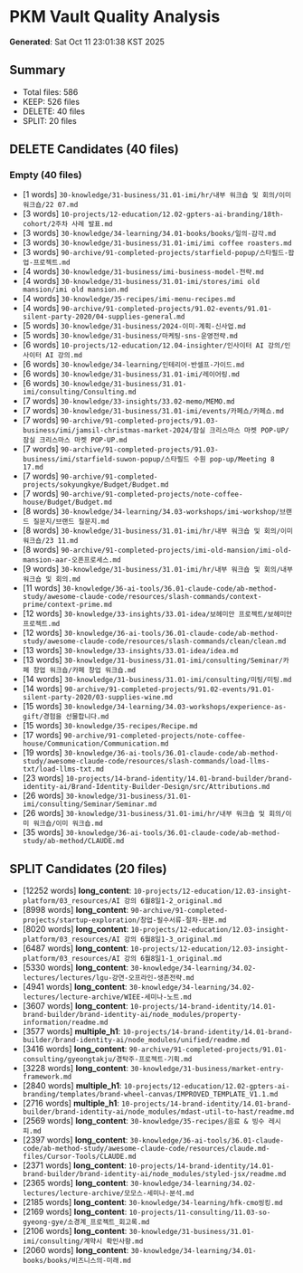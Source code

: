 # PKM Vault Quality Analysis

**Generated**: Sat Oct 11 23:01:38 KST 2025

## Summary

- Total files: 586
- KEEP: 526 files
- DELETE: 40 files
- SPLIT: 20 files

## DELETE Candidates (40 files)

### Empty (40 files)

- [1 words] `30-knowledge/31-business/31.01-imi/hr/내부 워크숍 및 회의/이미 워크숍/22 07.md`
- [3 words] `10-projects/12-education/12.02-gpters-ai-branding/18th-cohort/2주차 사례 발표.md`
- [3 words] `30-knowledge/34-learning/34.01-books/books/일의-감각.md`
- [3 words] `30-knowledge/31-business/31.01-imi/imi coffee roasters.md`
- [3 words] `90-archive/91-completed-projects/starfield-popup/스타필드-팝업-프로젝트.md`
- [4 words] `30-knowledge/31-business/imi-business-model-전략.md`
- [4 words] `30-knowledge/31-business/31.01-imi/stores/imi old mansion/imi old mansion.md`
- [4 words] `30-knowledge/35-recipes/imi-menu-recipes.md`
- [4 words] `90-archive/91-completed-projects/91.02-events/91.01-silent-party-2020/04-supplies-general.md`
- [5 words] `30-knowledge/31-business/2024-이미-계획-신사업.md`
- [5 words] `30-knowledge/31-business/마케팅-sns-운영전략.md`
- [6 words] `10-projects/12-education/12.04-insighter/인사이터 AI 강의/인사이터 AI 강의.md`
- [6 words] `30-knowledge/34-learning/인테리어-반셀프-가이드.md`
- [6 words] `30-knowledge/31-business/31.01-imi/레이어링.md`
- [6 words] `30-knowledge/31-business/31.01-imi/consulting/Consulting.md`
- [7 words] `30-knowledge/33-insights/33.02-memo/MEMO.md`
- [7 words] `30-knowledge/31-business/31.01-imi/events/카페쇼/카페쇼.md`
- [7 words] `90-archive/91-completed-projects/91.03-business/imi/jamsil-christmas-market-2024/잠실 크리스마스 마켓 POP-UP/잠실 크리스마스 마켓 POP-UP.md`
- [7 words] `90-archive/91-completed-projects/91.03-business/imi/starfield-suwon-popup/스타필드 수원 pop-up/Meeting 8 17.md`
- [7 words] `90-archive/91-completed-projects/sokyungkye/Budget/Budget.md`
- [7 words] `90-archive/91-completed-projects/note-coffee-house/Budget/Budget.md`
- [8 words] `30-knowledge/34-learning/34.03-workshops/imi-workshop/브랜드 질문지/브랜드 질문지.md`
- [8 words] `30-knowledge/31-business/31.01-imi/hr/내부 워크숍 및 회의/이미 워크숍/23 11.md`
- [8 words] `90-archive/91-completed-projects/imi-old-mansion/imi-old-mansion-aar-오픈프로세스.md`
- [9 words] `30-knowledge/31-business/31.01-imi/hr/내부 워크숍 및 회의/내부 워크숍 및 회의.md`
- [11 words] `30-knowledge/36-ai-tools/36.01-claude-code/ab-method-study/awesome-claude-code/resources/slash-commands/context-prime/context-prime.md`
- [12 words] `30-knowledge/33-insights/33.01-idea/보헤미안 프로젝트/보헤미안 프로젝트.md`
- [12 words] `30-knowledge/36-ai-tools/36.01-claude-code/ab-method-study/awesome-claude-code/resources/slash-commands/clean/clean.md`
- [13 words] `30-knowledge/33-insights/33.01-idea/idea.md`
- [13 words] `30-knowledge/31-business/31.01-imi/consulting/Seminar/카페 창업 워크숍/카페 창업 워크숍.md`
- [14 words] `30-knowledge/31-business/31.01-imi/consulting/미팅/미팅.md`
- [14 words] `90-archive/91-completed-projects/91.02-events/91.01-silent-party-2020/03-supplies-wine.md`
- [15 words] `30-knowledge/34-learning/34.03-workshops/experience-as-gift/경험을 선물합니다.md`
- [15 words] `30-knowledge/35-recipes/Recipe.md`
- [17 words] `90-archive/91-completed-projects/note-coffee-house/Communication/Communication.md`
- [19 words] `30-knowledge/36-ai-tools/36.01-claude-code/ab-method-study/awesome-claude-code/resources/slash-commands/load-llms-txt/load-llms-txt.md`
- [23 words] `10-projects/14-brand-identity/14.01-brand-builder/brand-identity-ai/Brand-Identity-Builder-Design/src/Attributions.md`
- [26 words] `30-knowledge/31-business/31.01-imi/consulting/Seminar/Seminar.md`
- [26 words] `30-knowledge/31-business/31.01-imi/hr/내부 워크숍 및 회의/이미 워크숍/이미 워크숍.md`
- [35 words] `30-knowledge/36-ai-tools/36.01-claude-code/ab-method-study/ab-method/CLAUDE.md`

## SPLIT Candidates (20 files)

- [12252 words] **long_content**: `10-projects/12-education/12.03-insight-platform/03_resources/AI 강의 6월8일1-2_original.md`
- [8998 words] **long_content**: `90-archive/91-completed-projects/startup-exploration/창업-필수서류-절차-원본.md`
- [8020 words] **long_content**: `10-projects/12-education/12.03-insight-platform/03_resources/AI 강의 6월8일1-3_original.md`
- [6487 words] **long_content**: `10-projects/12-education/12.03-insight-platform/03_resources/AI 강의 6월8일1-1_original.md`
- [5330 words] **long_content**: `30-knowledge/34-learning/34.02-lectures/lectures/lgu-강연-오프라인-생존전략.md`
- [4941 words] **long_content**: `30-knowledge/34-learning/34.02-lectures/lecture-archive/WIEE-세미나-노트.md`
- [3607 words] **long_content**: `10-projects/14-brand-identity/14.01-brand-builder/brand-identity-ai/node_modules/property-information/readme.md`
- [3577 words] **multiple_h1**: `10-projects/14-brand-identity/14.01-brand-builder/brand-identity-ai/node_modules/unified/readme.md`
- [3416 words] **long_content**: `90-archive/91-completed-projects/91.01-consulting/gyeongtakju/경탁주-프로젝트-기획.md`
- [3228 words] **long_content**: `30-knowledge/31-business/market-entry-framework.md`
- [2840 words] **multiple_h1**: `10-projects/12-education/12.02-gpters-ai-branding/templates/brand-wheel-canvas/IMPROVED_TEMPLATE_V1.1.md`
- [2716 words] **multiple_h1**: `10-projects/14-brand-identity/14.01-brand-builder/brand-identity-ai/node_modules/mdast-util-to-hast/readme.md`
- [2569 words] **long_content**: `30-knowledge/35-recipes/음료 & 빙수 레시피.md`
- [2397 words] **long_content**: `30-knowledge/36-ai-tools/36.01-claude-code/ab-method-study/awesome-claude-code/resources/claude.md-files/Cursor-Tools/CLAUDE.md`
- [2371 words] **long_content**: `10-projects/14-brand-identity/14.01-brand-builder/brand-identity-ai/node_modules/styled-jsx/readme.md`
- [2365 words] **long_content**: `30-knowledge/34-learning/34.02-lectures/lecture-archive/모모스-세미나-분석.md`
- [2185 words] **long_content**: `30-knowledge/34-learning/hfk-cmo씽킹.md`
- [2169 words] **long_content**: `10-projects/11-consulting/11.03-so-gyeong-gye/소경계_프로젝트_회고록.md`
- [2106 words] **long_content**: `30-knowledge/31-business/31.01-imi/consulting/계약시 확인사항.md`
- [2060 words] **long_content**: `30-knowledge/34-learning/34.01-books/books/비즈니스의-미래.md`
